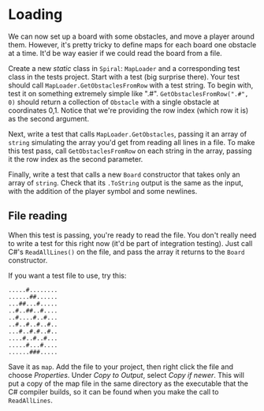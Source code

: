 # Loading

We can now set up a board with some obstacles, and move a player around them. However, it's pretty tricky to define maps for each board one obstacle at a time. It'd be way easier if we could read the board from a file.

Create a new _static_ class in `Spiral`: `MapLoader` and a corresponding test class in the tests project. Start with a test (big surprise there). Your test should call `MapLoader.GetObstaclesFromRow` with a test string. To begin with, test it on something extremely simple like ".#". `GetObstaclesFromRow(".#", 0)` should return a collection of `Obstacle` with a single obstacle at coordinates 0,1. Notice that we're providing the row index (which row it is) as the second argument.

Next, write a test that calls `MapLoader.GetObstacles`, passing it an array of `string` simulating the array you'd get from reading all lines in a file. To make this test pass, call `GetObstaclesFromRow` on each string in the array, passing it the row index as the second parameter.

Finally, write a test that calls a new `Board` constructor that takes only an array of `string`. Check that its `.ToString` output is the same as the input, with the addition of the player symbol and some newlines.


## File reading

When this test is passing, you're ready to read the file. You don't really need to write a test for this right now (it'd be part of integration testing). Just call C#'s `ReadAllLines()` on the file, and pass the array it returns to the `Board` constructor.

If you want a test file to use, try this:

```
.....#........
......##......
...##...#.....
..#..##..#....
..#....#..#...
..#..#..#..#..
...#..#.#..#..
....#..#..#...
.....#...#....
......###.....
```

Save it as `map`. Add the file to your project, then right click the file and choose _Properties_. Under _Copy to Output_, select _Copy if newer_. This will put a copy of the map file in the same directory as the executable that the C# compiler builds, so it can be found when you make the call to `ReadAllLines`.
